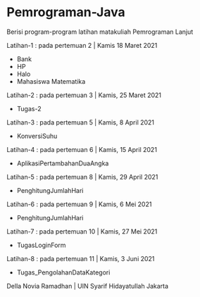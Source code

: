 # Pemrograman-Java

Berisi program-program latihan matakuliah Pemrograman Lanjut 

Latihan-1 : pada pertemuan 2 | Kamis 18 Maret 2021
- Bank
- HP
- Halo
- Mahasiswa Matematika

Latihan-2 : pada pertemuan 3 | Kamis, 25 Maret 2021
- Tugas-2 

Latihan-3 : pada pertemuan 5 | Kamis, 8 April 2021
- KonversiSuhu 

Latihan-4 : pada pertemuan 6 | Kamis, 15 April 2021
- AplikasiPertambahanDuaAngka

Latihan-5 : pada pertemuan 8 | Kamis, 29 April 2021
- PenghitungJumlahHari
 
Latihan-6 : pada pertemuan 9 | Kamis, 6 Mei 2021
- PenghitungJumlahHari
 
Latihan-7 : pada pertemuan 10 | Kamis, 27 Mei 2021
- TugasLoginForm

Latihan-8 : pada pertemuan 11 | Kamis, 3 Juni 2021
- Tugas_PengolahanDataKategori

Della Novia Ramadhan | UIN Syarif Hidayatullah Jakarta
